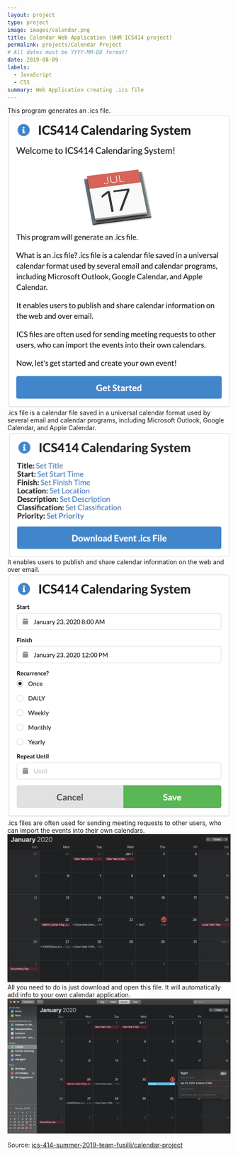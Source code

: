 ```yaml
---
layout: project
type: project
image: images/calendar.png
title: Calendar Web Application (UHM ICS414 project)
permalink: projects/Calendar Project
# All dates must be YYYY-MM-DD format!
date: 2019-08-09
labels:
  - JavaScript
  - CSS
summary: Web Application creating .ics file
---
```

This program generates an .ics file.
<img class="ui centered medium image" src="/images/calendar(1).png">
.ics file is a calendar file saved in a universal calendar format used by several email and calendar programs, including Microsoft Outlook, Google Calendar, and Apple Calendar.
<img class="ui centered medium image" src="/images/calendar(2).png">
It enables users to publish and share calendar information on the web and over email.
<img class="ui centered medium image" src="/images/calendar(3).png">
.ics files are often used for sending meeting requests to other users, who can import the events into their own calendars.
<img class="ui centered medium image" src="/images/calendar(4).png">
All you need to do is just download and open this file. It will automatically add info to your own calendar application.
<img class="ui centered medium image" src="/images/calendar(5).png">


Source: <a href="https://github.com/ics-414-summer-2019-team-fusilli/calendar-project"><i class="large github icon "></i>ics-414-summer-2019-team-fusilli/calendar-project</a>
